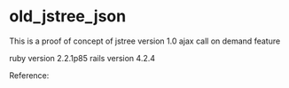 # old_jstree_json

This is a proof of concept of jstree version 1.0 ajax call on demand feature

ruby version 2.2.1p85
rails version 4.2.4

Reference: 
